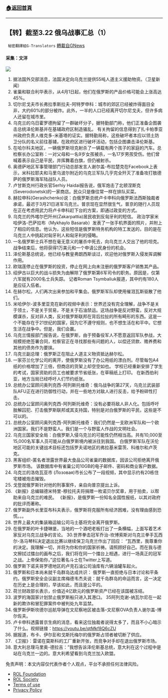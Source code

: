 ###  [:house:返回首頁](https://github.com/ourhimalayas/txt)
---


## 【转】截至3.22 俄乌战事汇总（1）
` 秘密翻譯組G-Translators` [轉載自GNews](https://gnews.org/zh-hans/2211978/)

#### 采集：文洋
![](https://assets.gnews.org/wp-content/uploads/2022/03/16479720151.png)
1. 据法国外交部消息，法国决定向乌克兰提供55吨人道主义援助物资。（卫星新闻）
2. 雀巢和联合利华表示，从4月1日起，他们在俄罗斯的产品价格可能会上涨高达45%。
3. 切尔尼戈夫市长弗拉季斯拉夫-阿特罗申科：城市的郊区已经被炸得面目全非，大约60%的部分被炸。此外，一半的人口已经离开切尔尼戈夫，但许多病人还留在城市里。
4. 乌克兰的乌日霍罗德拘留了一群破坏分子，据特勤部门称，他们正准备企图袭击总统泽伦斯基并在基辅政府区制造骚乱。
有关拘留的信息得到了扎卡帕季亚州政府负责人维克多-米基塔的证实。据特勤局称，这些破坏者本应以领土防卫分队的名义前往基辅，在政府区进行破坏活动，包括企图袭击泽伦斯基。
5. 在哈尔科夫地区，一辆俄罗斯坦克射杀了一辆载有两个孩子的家庭的汽车。总检察长办公室称：一对父母和一名9岁女孩被杀，一名17岁男孩受伤。他们曾喊着表示自己是平民，并挥舞着白旗，但仍被射杀。
6. 奥德萨地区军事管理部门行动总部发言人谢尔盖-布拉楚克在Facebook上表示，米科拉耶夫和马里乌波尔附近的乌克兰军队几乎完全歼灭了准备攻打敖德萨的俄罗斯海军陆战队人员。
7. 卢甘斯克州行政长官Serhiy Haidai报告说，俄军炮击了北顿涅斯克 (Severodonetsk)的一家商店。民众只是像往常一样在排队买菜。
8. 赫拉申科(Gerashchenko)说：白俄罗斯总统卢卡申科向俄罗斯法西斯独裁者承诺，最迟于3月21日进军乌克兰。普京现在显然很生气，普京的随行人员现在正在考虑用武力将卢卡申科赶下台的方案，即通过政变的方式。
9. 乌克兰的外喀尔巴阡州(Zakarpattia)居民收到反匈牙利的短信。
政治学家米哈伊洛-巴萨拉布（Mykhaylo Basarab）发表了一张手机界面的照片，并附上了相应的信息。他认为，这些短信是俄罗斯特务机构的特工发送的，目的是在乌克兰人中挑起对匈牙利人和匈牙利的侵略。
10. 一名俄罗斯士兵不想在毫无意义的屠杀中死去，向乌克兰人交出了他的坦克。战争结束后，他将获得1万美元和一个申请公民身份的机会。
11. 泽伦斯基总统说，他已经与教皇弗朗西斯谈过，欢迎他对俄罗斯入侵发挥调解作用。
12. 欧瑞莲停止在俄罗斯的投资，停止在网上向未注册的俄罗斯客户销售其产品。
13. 绍伊古以巨大的战斗损失为由解除了俄罗斯第6军司令的职务。原因是，仅第六军就有2000名士兵失踪。 记者Roman Tsymbaliuk报道，其中约有180人是应征入伍者。
14. 在赫尔松，人们再次出来参加和平集会。俄罗斯军队却使用催泪瓦斯驱散了他们。
15. 米哈伊尔-波多里亚克在新的视频中表示：世界还没有完全理解，战争不是关于领土，不是关于贸易，不是关于石油禁运。这场战争是反对野蛮，反对大规模谋杀，反对非人类，反对俄罗斯联邦在背后拉扯的所有畸形的东西。这是一个不能存在于21世纪的国家，因为它不遵守规则，也不想生活在和平中。它想生活在战争中。但是，我们会赢。
16. 乌克兰情报部门报告说，在俄罗斯，由于预备役军人不愿意返回军队参战，大规模拒绝签署合同，检察官正在寻找那些有问题的人，以偿还贷款、赡养费和其他的债务作为要挟。
17. 乌克兰副总理：俄罗斯正在阻止人道主义物资抵达赫尔松。
18. 一家芬兰化学公司的离开，使俄罗斯没有了办公用纸的漂白剂。尽管每包A4纸的价格增加了三倍，但商店的货架上却空空如也。
学校已经重新安排了学生的考试，国家资助的员工也被要求节省纸张，在草稿纸上打印。 在新西伯利亚，地方当局已经呼吁人们节约纸张。
19. 总统办公室顾问奥列克西-阿列斯托维奇：俄乌战争的第27天，乌克兰武装部队AFU正在进行防御性行动，并在一些地方对敌人进行反击，给予粉碎性打击。
20. 总统办公室顾问奥列克西-阿列斯托维奇：没有必要将敌人非人化。包括呼吁肢解囚犯、打击俄罗斯联邦或其支持国，特别是对白俄罗斯的平民，这些是不可以的。
21. 总统办公室顾问奥列克西-阿列斯托维奇：我们仍然是一支欧洲军队和一个欧洲国家。我们不是野蛮人。我们是一个与野蛮人作战的文明社会。
22. 乌克兰国家安全局：白俄罗斯入侵乌克兰的可能性仍然相当高。共有10,000至15,000名军事人员可能从白俄罗斯境内被派往到我国。
白俄罗斯军队在沃伦地区可能的关键战术目标还包括罗夫诺地区的弗拉基米雷茨、科维尔和卢茨克。
23. 黑客组织-匿名者泄露世界最大食品公司雀巢的数据库，因该公司拒绝离开俄罗斯市场。
该数据库中有雀巢公司10GB的电子邮件、密码和商业客户数据。
24. 乌克兰的洛佐瓦亚市 (Лозовая)市长公布了一段视频，其中显示约有20栋住宅楼被炮击摧毁。
25. 戈登就俄罗斯针对他的刑事案件，亲自向普京提出上诉。
26. 《新报》总编辑德米特里-穆拉托夫将捐赠一枚诺贝尔奖章，用于拍卖，以帮助来自乌克兰的难民。
《新报》，是俄罗斯一份知名全国性报纸，以其对政府的批评而著称。
27. 俄罗斯副外长里亚布科夫表示，俄罗斯将克服所有经济困难，没有理由感到恐慌。。。
28. 世界上最大的集装箱运输公司马士基将完全离开俄罗斯。
29. 在俄罗斯的叶卡捷琳堡，当地的一个酒吧老板打出了一条横幅，上面写着艺术家反对乌克兰战争的言论。
30.世界拳击冠军乔治-坎博索斯对乌克兰拳手瓦西尔-洛马琴科决定退出比赛以继续保卫乌克兰作出了回应：
“瓦西里，我尊重你的决定。我理解一切，并将为你和你的国家祈祷。请照顾好自己。而在我与德文擦拭过擂台的画布之后，我们将在同一个擂台上相遇，进行一场真正的冠军之战。上帝保佑你，”这位著名斗士在Twitter上写道。
30. 俄罗斯下诺夫哥罗德地区的卢克石油公司油库有六辆油罐车起火。
31. 俄罗斯和日本尚未就千岛群岛达成共识：
俄罗斯一直拒绝与日本讨论和平条约。俄罗斯安全会议副主席梅德韦杰夫说：就千岛群岛的命运而言，这一决定在历史上是合理的，早该如此，而且是公平的。
32. 荷兰财政部长表示，价值近4亿欧元的俄罗斯资产已经在该国被冻结。
33. 波罗的海国家计划禁止俄罗斯船只进入其港口。
35阿列克谢-纳瓦尔尼在一起新的欺诈和冒犯罪案件中被判处九年监禁。
34. 俄罗斯伊斯坎德尔巡航导弹在文尼察地区被击落–文尼察OVA负责人谢尔盖-博尔佐夫。
35. 卢卡申科透露普京生病的消息，看来这位独裁者说得太多了，而且不小心暗示了什么。视频链接：https://youtu.be/qtMkf8Q6cZU
36. 据报道，布卡、伊尔彭和戈斯托梅尔的俄罗斯占领者被切断了供应。
37. 《卫报》：雷诺在莫斯科的工厂重新开张，而竞争对手却在退出俄罗斯市场。
38. 意大利总理马里奥-德拉吉：”我想告诉泽伦斯基总统，意大利在这个过程中是站在乌克兰一边的。意大利希望看到乌克兰加入欧盟。


 

免责声明：本文内容仅代表作者个人观点，平台不承担任何法律风险。

- [ROL Foundation](https://rolfoundation.org/)
- [ROL Society](https://rolsociety.org/)
- [Terms of use](https://gnews.org/terms-of-use-3/)
- [Privacy Policy](https://gnews.org/privacy-policy/)
